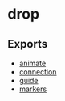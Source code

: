 # drop

## Exports

- [animate](./animate/_TOC.md)
- [connection](./connection/_TOC.md)
- [guide](./guide/_TOC.md)
- [markers](./markers/_TOC.md)